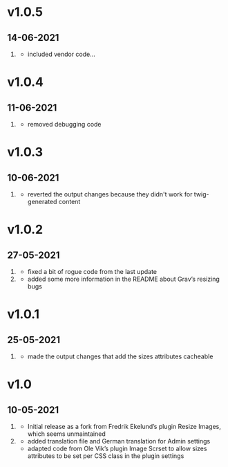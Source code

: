 # v1.0.5
##  14-06-2021

1. [](#bugfix)
    * included vendor code…

# v1.0.4
##  11-06-2021

1. [](#bugfix)
    * removed debugging code

# v1.0.3
##  10-06-2021

1. [](#improved)
    * reverted the output changes because they didn't work for twig-generated content

# v1.0.2
##  27-05-2021

1. [](#bugfix)
    * fixed a bit of rogue code from the last update
2. [](#improved)
    * added some more information in the README about Grav’s resizing bugs


# v1.0.1
##  25-05-2021

1. [](#improved)
    * made the output changes that add the sizes attributes cacheable


# v1.0
##  10-05-2021

1. [](#new)
    * Initial release as a fork from Fredrik Ekelund’s plugin Resize Images, which seems unmaintained
2. [](#improved)
    * added translation file and German translation for Admin settings
    * adapted code from Ole Vik’s plugin Image Scrset to allow sizes attributes to be set per CSS class in the plugin settings
